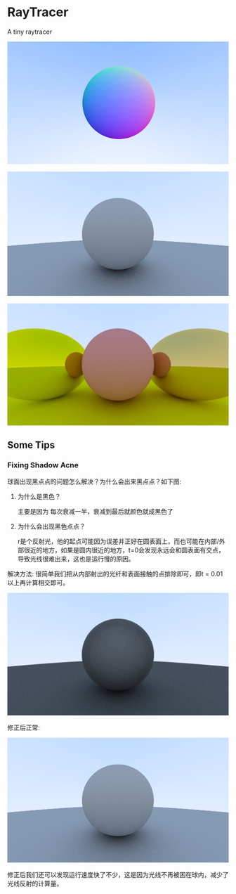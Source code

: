 # RayTracer

A tiny raytracer

![Normal](https://raw.githubusercontent.com/Chillstepp/MyPicBed/master/master/image-20221227174539161.png)

![diffuse](https://raw.githubusercontent.com/Chillstepp/MyPicBed/master/master/%E4%B8%8B%E8%BD%BD.png)

![image-20230214014050843](https://raw.githubusercontent.com/Chillstepp/MyPicBed/master/master/image-20230214014050843.png)

## Some Tips

### Fixing Shadow Acne

球面出现黑点点的问题怎么解决？为什么会出来黑点点？如下图: 

1. 为什么是黑色？

   主要是因为 每次衰减一半，衰减到最后就颜色就成黑色了

2. 为什么会出现黑色点点？ 

   r是个反射光，他的起点可能因为误差并正好在圆表面上，而也可能在内部/外部很近的地方，如果是圆内很近的地方，t=0会发现永远会和圆表面有交点，导致光线很难出来，这也是运行慢的原因。

解决方法: 很简单我们把从内部射出的光纤和表面接触的点排除即可，即t = 0.01 以上再计算相交即可。

![image-20230212175446861](https://raw.githubusercontent.com/Chillstepp/MyPicBed/master/master/image-20230212175446861.png)

修正后正常:

![diffuse](https://raw.githubusercontent.com/Chillstepp/MyPicBed/master/master/%E4%B8%8B%E8%BD%BD.png)

修正后我们还可以发现运行速度快了不少，这是因为光线不再被困在球内，减少了光线反射的计算量。